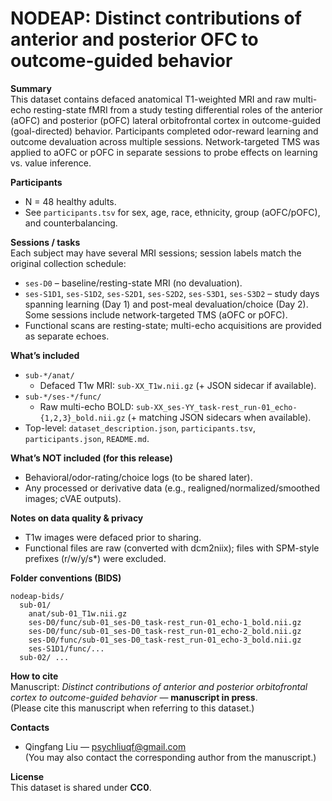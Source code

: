 # NODEAP: Distinct contributions of anterior and posterior OFC to outcome-guided behavior

**Summary**  
This dataset contains defaced anatomical T1-weighted MRI and raw multi-echo resting-state fMRI from a study testing differential roles of the anterior (aOFC) and posterior (pOFC) lateral orbitofrontal cortex in outcome-guided (goal-directed) behavior. Participants completed odor-reward learning and outcome devaluation across multiple sessions. Network-targeted TMS was applied to aOFC or pOFC in separate sessions to probe effects on learning vs. value inference.

**Participants**  
- N = 48 healthy adults.  
- See `participants.tsv` for sex, age, race, ethnicity, group (aOFC/pOFC), and counterbalancing.

**Sessions / tasks**  
Each subject may have several MRI sessions; session labels match the original collection schedule:  
- `ses-D0` – baseline/resting-state MRI (no devaluation).  
- `ses-S1D1`, `ses-S1D2`, `ses-S2D1`, `ses-S2D2`, `ses-S3D1`, `ses-S3D2` – study days spanning learning (Day 1) and post-meal devaluation/choice (Day 2). Some sessions include network-targeted TMS (aOFC or pOFC).  
- Functional scans are resting-state; multi-echo acquisitions are provided as separate echoes.

**What’s included**  
- `sub-*/anat/`  
  - Defaced T1w MRI: `sub-XX_T1w.nii.gz` (+ JSON sidecar if available).  
- `sub-*/ses-*/func/`  
  - Raw multi-echo BOLD: `sub-XX_ses-YY_task-rest_run-01_echo-{1,2,3}_bold.nii.gz` (+ matching JSON sidecars when available).  
- Top-level: `dataset_description.json`, `participants.tsv`, `participants.json`, `README.md`.

**What’s NOT included (for this release)**  
- Behavioral/odor-rating/choice logs (to be shared later).  
- Any processed or derivative data (e.g., realigned/normalized/smoothed images; cVAE outputs).

**Notes on data quality & privacy**  
- T1w images were defaced prior to sharing.  
- Functional files are raw (converted with dcm2niix); files with SPM-style prefixes (r/w/y/s*) were excluded.

**Folder conventions (BIDS)**  
```
nodeap-bids/
  sub-01/
    anat/sub-01_T1w.nii.gz
    ses-D0/func/sub-01_ses-D0_task-rest_run-01_echo-1_bold.nii.gz
    ses-D0/func/sub-01_ses-D0_task-rest_run-01_echo-2_bold.nii.gz
    ses-D0/func/sub-01_ses-D0_task-rest_run-01_echo-3_bold.nii.gz
    ses-S1D1/func/...
  sub-02/ ...
```

**How to cite**  
Manuscript: *Distinct contributions of anterior and posterior orbitofrontal cortex to outcome-guided behavior* — **manuscript in press**.  
(Please cite this manuscript when referring to this dataset.)

**Contacts**  
- Qingfang Liu — psychliuqf@gmail.com  
(You may also contact the corresponding author from the manuscript.)

**License**  
This dataset is shared under **CC0**.

